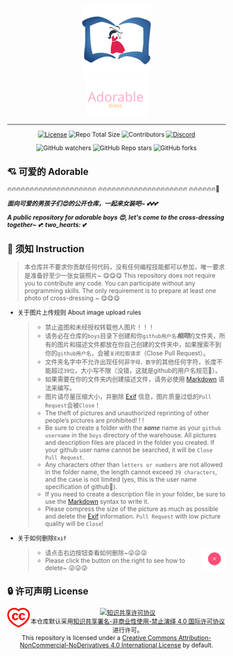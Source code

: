 <div align="center">
	<img src="./etc/logo.png" alt="logo" width="160"><br/>
    <img src="./etc/title.svg" alt="title" width="140">

---
[![License](https://img.shields.io/badge/License-CC%20BY--NC--ND%204.0-ff69b4)](https://creativecommons.org/licenses/by-nc-nd/4.0/)
![Repo Total Size](https://img.shields.io/github/repo-size/ziocoo/adorable?color=ff69b4&label=Total%20Size)
![Contributors](https://img.shields.io/github/contributors/ziocoo/adorable?color=ff69b4&label=Contributers)
[![Discord](https://img.shields.io/discord/895966555224027196)](https://discord.gg/k2vdGTDRPJ)

![GitHub watchers](https://img.shields.io/github/watchers/ziocoo/adorable?style=social)
![GitHub Repo stars](https://img.shields.io/github/stars/ziocoo/adorable?style=social)
![GitHub forks](https://img.shields.io/github/forks/ziocoo/adorable?style=social)
</div>

## :cupid: 可爱的 Adorable

:fire::fire::fire::fire::fire::fire::fire::fire::fire::fire::fire::fire::fire::fire::fire::fire::fire::fire::fire::fire:
:fire::fire::fire::fire::fire::fire::fire::fire::fire::fire::fire::fire::fire::fire::fire::fire::fire::fire::fire::fire:
:fire::fire::fire::fire::fire::fire::rocket:

___面向可爱的男孩子们:heart_eyes:的公开仓库，一起来女装吧~ :two_hearts::two_hearts::two_hearts:___

___A public repository for adorable boys :heart_eyes:, let's come to the cross-dressing together~ :two_hearts::
two_hearts:
:two_hearts:___

## :loudspeaker: 须知 Instruction

> 本仓库并不要求你贡献任何代码，没有任何编程技能都可以参加，唯一要求是准备好至少一张女装照片~ :yum::yum::yum:
> This repository does not require you to contribute any code. You can participate without any programming skills.
> The only requirement is to prepare at least one photo of cross-dressing ~ :yum::yum::yum:

- 关于图片上传规则 About image upload rules
  > - 禁止盗图和未经授权转载他人图片！！！
  > - 请务必在仓库的`boys`目录下创建和你`github用户名`***相同***的文件夹，所有的图片和描述文件都放在你自己创建的文件夹中，如果搜索不到你的`github用户名`，会被`关闭拉取请求`（Close Pull Request）。
  > - 文件夹名字中不允许出现任何非`字母、数字`的其他任何字符，长度不能超过`39位`，大小写不限（没错，这就是github的用户名规范:ghost:）。
  > - 如果需要在你的文件夹内创建描述文件，请务必使用 [Markdown](https://zh.wikipedia.org/zh-hans/Markdown) 语法来编写。
  > - 图片请尽量压缩大小，并删除 [Exif](https://zh.wikipedia.org/zh-hans/Exif) 信息，图片质量过低的`Pull Request`会被`Close`！
  > - The theft of pictures and unauthorized reprinting of other people’s pictures are prohibited! ! !
  > - Be sure to create a folder with the ***same*** name as your `github username` in the `boys` directory of the warehouse. All pictures and description files are placed in the folder you created. If your github user name cannot be searched, it will be `Close Pull Request`.
  > - Any characters other than `letters or numbers` are not allowed in the folder name, the length cannot exceed `39 characters`, and the case is not limited (yes, this is the user name specification of github:ghost:).
  > - If you need to create a description file in your folder, be sure to use the [Markdown](https://en.wikipedia.org/wiki/Markdown) syntax to write it.
  > - Please compress the size of the picture as much as possible and delete the [Exif](https://en.wikipedia.org/wiki/Exif) information. `Pull Request` with low picture quality will be `Close`!

- 关于如何删除`Exif`
  > - 请点击右边按钮查看如何删除~:stuck_out_tongue_winking_eye::stuck_out_tongue_winking_eye::stuck_out_tongue_winking_eye:
  > <a href="./etc/DELETE-Exif.md"><img src="./etc/del-btn.png" align="right" width="52" alt="delete button"></a>
  > - Please click the button on the right to see how to delete~ :stuck_out_tongue_winking_eye::stuck_out_tongue_winking_eye::stuck_out_tongue_winking_eye:

## :lock: 许可声明 License

<div>
    <div align="left" style="float: left">
        <img src="./etc/ccheart_red.svg" width="52" alt="CC">
    </div>
    <div align="center">
        <a rel="license" href="https://creativecommons.org/licenses/by-nc-nd/4.0/">
            <img alt="知识共享许可协议" style="border-width:0" src="https://i.creativecommons.org/l/by-nc-nd/4.0/88x31.png"/>
        </a><br/>本仓库默认采用<a rel="license" href="https://creativecommons.org/licenses/by-nc-nd/4.0/">知识共享署名-非商业性使用-禁止演绎 4.0 国际许可协议</a>进行许可。<br/>
        This repository is licensed under a <a rel="license" href="https://creativecommons.org/licenses/by-nc-nd/4.0/">
        Creative Commons Attribution-NonCommercial-NoDerivatives 4.0 International License</a> by default.
    </div>
</div>
